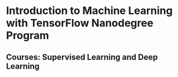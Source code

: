 # Introduction to Machine Learning with TensorFlow Nanodegree Program
## Courses: Supervised Learning and Deep Learning
